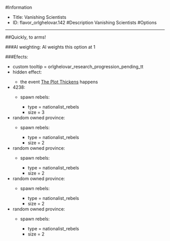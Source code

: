 #Information
 - Title: Vanishing Scientists
 - ID: flavor_orlghelovar.142
#Description
Vanishing Scientists
#Options

___
##Quickly, to arms!

###AI weighting:
AI weights this option at 1


###Efects:<ul><li>custom tooltip = orlghelovar_research_progression_pending_tt</li><li>hidden effect:</li><ul><li>the event [The Plot Thickens](../events/the_plot_thickens.md) happens</li></ul><li>4238:</li><ul><li>spawn rebels:</li><ul><li>type = nationalist_rebels</li><li>size = 3</li></ul></ul><li>random owned province:</li><ul><li>spawn rebels:</li><ul><li>type = nationalist_rebels</li><li>size = 2</li></ul></ul><li>random owned province:</li><ul><li>spawn rebels:</li><ul><li>type = nationalist_rebels</li><li>size = 2</li></ul></ul><li>random owned province:</li><ul><li>spawn rebels:</li><ul><li>type = nationalist_rebels</li><li>size = 2</li></ul></ul><li>random owned province:</li><ul><li>spawn rebels:</li><ul><li>type = nationalist_rebels</li><li>size = 2</li></ul></ul></ul>

